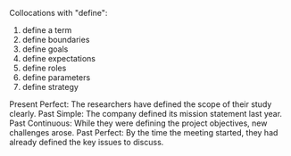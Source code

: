 Collocations with "define":

1. define a term
2. define boundaries
3. define goals
4. define expectations
5. define roles
6. define parameters
7. define strategy

Present Perfect: The researchers have defined the scope of their study clearly.
Past Simple: The company defined its mission statement last year.
Past Continuous: While they were defining the project objectives, new challenges arose.
Past Perfect: By the time the meeting started, they had already defined the key issues to discuss.